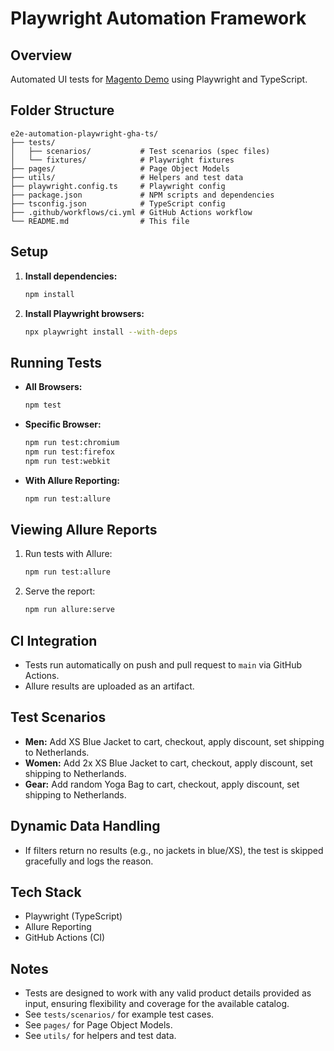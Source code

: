 # Playwright Automation Framework

## Overview

Automated UI tests for [Magento Demo](https://magento.softwaretestingboard.com/) using Playwright and TypeScript.

## Folder Structure

```
e2e-automation-playwright-gha-ts/
├── tests/
│   ├── scenarios/           # Test scenarios (spec files)
│   └── fixtures/            # Playwright fixtures
├── pages/                   # Page Object Models
├── utils/                   # Helpers and test data
├── playwright.config.ts     # Playwright config
├── package.json             # NPM scripts and dependencies
├── tsconfig.json            # TypeScript config
├── .github/workflows/ci.yml # GitHub Actions workflow
└── README.md                # This file
```

## Setup

1. **Install dependencies:**
   ```bash
   npm install
   ```
2. **Install Playwright browsers:**
   ```bash
   npx playwright install --with-deps
   ```

## Running Tests

- **All Browsers:**
  ```bash
  npm test
  ```
- **Specific Browser:**
  ```bash
  npm run test:chromium
  npm run test:firefox
  npm run test:webkit
  ```
- **With Allure Reporting:**
  ```bash
  npm run test:allure
  ```

## Viewing Allure Reports

1. Run tests with Allure:
   ```bash
   npm run test:allure
   ```
2. Serve the report:
   ```bash
   npm run allure:serve
   ```

## CI Integration

- Tests run automatically on push and pull request to `main` via GitHub Actions.
- Allure results are uploaded as an artifact.

## Test Scenarios

- **Men:** Add XS Blue Jacket to cart, checkout, apply discount, set shipping to Netherlands.
- **Women:** Add 2x XS Blue Jacket to cart, checkout, apply discount, set shipping to Netherlands.
- **Gear:** Add random Yoga Bag to cart, checkout, apply discount, set shipping to Netherlands.

## Dynamic Data Handling

- If filters return no results (e.g., no jackets in blue/XS), the test is skipped gracefully and logs the reason.

## Tech Stack

- Playwright (TypeScript)
- Allure Reporting
- GitHub Actions (CI)

## Notes

- Tests are designed to work with any valid product details provided as input, ensuring flexibility and coverage for the available catalog.
- See `tests/scenarios/` for example test cases.
- See `pages/` for Page Object Models.
- See `utils/` for helpers and test data. 
